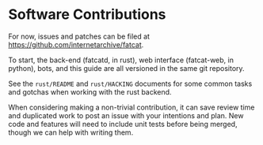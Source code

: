 # Software Contributions

For now, issues and patches can be filed at <https://github.com/internetarchive/fatcat>.

To start, the back-end (fatcatd, in rust), web interface (fatcat-web, in
python), bots, and this guide are all versioned in the same git repository.

See the `rust/README` and `rust/HACKING` documents for some common tasks and
gotchas when working with the rust backend.

When considering making a non-trivial contribution, it can save review time and
duplicated work to post an issue with your intentions and plan. New code and
features will need to include unit tests before being merged, though we can
help with writing them.

